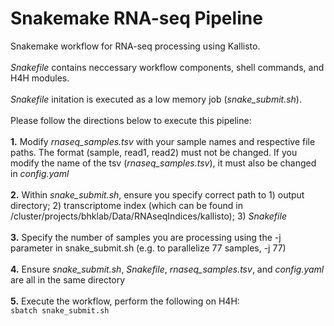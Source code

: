 # Snakemake RNA-seq Pipeline

Snakemake workflow for RNA-seq processing using Kallisto.
<br/>
<br/>
*Snakefile* contains neccessary workflow components, shell commands, and H4H modules.
<br/>
<br/>
*Snakefile* initation is executed as a low memory job (*snake_submit.sh*). 
<br/>
<br/>
Please follow the directions below to execute this pipeline:
<br/>
<br/>
**1.** Modify *rnaseq_samples.tsv* with your sample names and respective file paths. The format (sample, read1, read2) must not be changed. If you modify the name of the tsv (*rnaseq_samples.tsv*), it must also be changed in *config.yaml*
<br/>
<br/>
**2.** Within *snake_submit.sh*, ensure you specify correct path to 1) output directory; 2) transcriptome index (which can be found in /cluster/projects/bhklab/Data/RNAseqIndices/kallisto); 3) *Snakefile*
<br/>
<br/>
**3.** Specify the number of samples you are processing using the -j parameter in snake_submit.sh (e.g. to parallelize 77 samples, -j 77)
<br/>
<br/>
**4.** Ensure *snake_submit.sh*, *Snakefile*, *rnaseq_samples.tsv*, and *config.yaml* are all in the same directory
<br/>
<br/>
**5.** Execute the workflow, perform the following on H4H:
<br/>
`sbatch snake_submit.sh`
